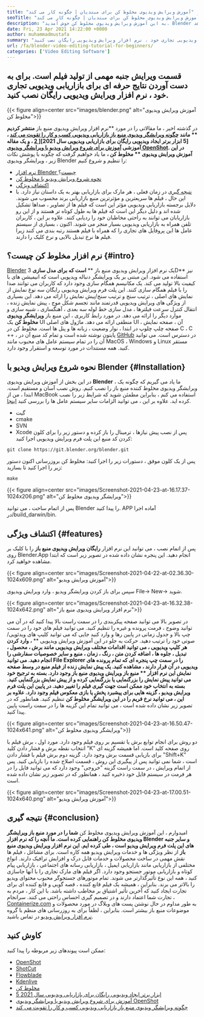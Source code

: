 ```yaml
---
title: "آموزش ویرایش ویدیوی مخلوط کن برای مبتدیان | چگونه کار می کند" 
seoTitle: "آموزش ویرایش ویدیوی مخلوط کن برای مبتدیان | چگونه کار می کند" 
description: "به این آموزش ویرایش ویدیوی مخلوط کن خوش آمدید. Blender منبع باز است ، جلوه ها ، انیمیشن ها ، فیلترها ، پیش نمایش های زنده و پشتیبانی از اضافه کردن تصاویر را ارائه می دهد." 
date: Fri, 23 Apr 2021 14:22:00 +0000
author: muhammadmustafa
summary: "بخش ویرایش جنبه مهمی از تولید فیلم است. برای به دست آوردن نتایج حرفه ای برای بازاریابی ویدیویی تجاری خود ، نرم افزار ویرایش ویدیویی رایگان نصب کنید." 
url: /fa/blender-video-editing-tutorial-for-beginners/
categories: ['Video Editing Software']
---
```


## قسمت ویرایش جنبه مهمی از تولید فیلم است. برای به دست آوردن نتایج حرفه ای برای بازاریابی ویدیویی تجاری خود ، نرم افزار ویرایش ویدیویی رایگان نصب کنید.

{{< figure align=center src="images/blender.png" alt="آموزش ویرایش ویدیوی مخلوط کن">}}

در گذشته اخیر ، ما مقالاتی را در مورد **نرم افزار ویرایش ویدیوی منبع باز  **منتشر کردیم **  مانند [چگونه ویرایشگر ویدیوی منبع باز بازاریابی ویدیویی کسب و کار را تقویت می کند][1] ، [5 ابزار برتر ایجاد ویدیویی رایگان برای بازاریابی ویدیویی سال 2021][[ 2] ، و یک مقاله آموزشی [آموزش برای شروع ویرایش ویدیو با ویرایشگر ویدیوی OpenShot][3]. در این آموزش ویرایش ویدیوی ** مخلوط کن ،**  ما یاد خواهیم گرفت که چگونه با پوشش نکات زیر ، ویرایشگر ویدیوی Blender را تنظیم و شروع کنیم:
  * [نرم افزار Blender چیست][4]؟
  * [نحوه شروع ویرایش ویدیو با مخلوط کن][5]
  * [اکتشاف ویژگی][6]
  * [نتیجه گیری][7]
در زمان فعلی ، هر مارک برای بازاریابی بهتر به یک داستان نیاز دارد. با این حال ، فیلم ها سریعترین و مؤثرترین منبع بازاریابی برند محسوب می شوند. دلایل برجسته بازاریابی ویدیویی مؤثر این است که فیلم ها از تصاویر ، صداها تشکیل شده اند و دلیل دیگر این است که فیلم ها به طول کوتاه تر هستند و از این رو بازاریابان می توانند به راحتی مخاطبان خود را ردیابی کنند. علاوه بر این ، کاربران تلفن همراه به بازاریابی ویدیویی بسیار منجر می شوند. اکنون ، بسیاری از سیستم عامل ها این پروفایل های تجاری را که همراه با فیلم هستند رتبه بندی می کنند زیرا فیلم ها نرخ تبدیل بالایی و نرخ کلیک را دارند.

## نرم افزار مخلوط کن چیست؟   {#intro}
[Blender][8] یک نرم افزار ویرایش ویدیوی منبع باز ** **است که برای مدل سازی**   3D** نیز استفاده می شود. این مبتنی بر یک ویرایشگر دنباله ویدیویی است که انیمیشن های با کیفیت بالا تولید می کند. یک مکانیسم همگام سازی وجود دارد که کاربران می توانند صدا را با فیلم همگام سازی کنند. این پلت فرم ویرایش ویدیویی رایگان سه نوع نمایش از نمایش های اصلی ، ترتیب سنج و ترتیب سنج/پیش نمایش را ارائه می دهد. این بسیاری از ویژگی های ویرایش ویدیویی قدرتمند مانند تجسم شکل موج ، پیش نمایش زنده ، انتقال کنترل سرعت فیلترها ، مدل سازی خط لوله سه بعدی ، آهنگسازی ، شبیه سازی و موارد دیگر را ارائه می دهد.
در مورد رابط کاربری ، این منبع باز  **ویرایشگر ویدیوی مخلوط کن**  یک UI منطقی ارائه می دهد. ماژول های اصلی UI آن ، صفحه نمایش ، صفحه چلپ چلوپ در ابتدا ، نوار وضعیت ، زبانه ها و پنل ها است. مخلوط کن در C ، C ++ ، پایتون نوشته شده است و تمام کد منبع آن در [GitHub][9] در دسترس است. می توانید آن را در تمام سیستم عامل های محبوب مانند MacOS ، Windows و Linux مستقر کنید. همه مستندات در مورد توسعه و استقرار وجود دارد.

## نحوه شروع ویرایش ویدیو با Blender   {#Installation}
در این بخش از آموزش ویرایش ویدیوی  **Blender**  ، ما یاد می گیریم که چگونه یک ویرایشگر ویدیوی مخلوط کننده منبع باز را نصب کنیم. روش نصب آسان و مستقیم است. ابتدا ، من از MacBook استفاده می کنم ، بنابراین مطمئن شوید که شرایط زیر را نصب کرده اید. علاوه بر این ، می توانید الزامات سایر سیستم عامل ها را بررسی کنید [اینجا][10].
  * گیت
  * cmake
  * SVN
  * Xcode
پس از نصب پیش نیازها ، ترمینال را باز کرده و دستور زیر را برای کلون کردن کد منبع این پلت فرم ویرایش ویدیویی اجرا کنید:
```
git clone https://git.blender.org/blender.git
```
پس از یک کلون موفق ، دستورات زیر را اجرا کنید:
مخلوط کن
بروزرسانی
اکنون دستور زیر را اجرا کنید تا بسازید:
```
make
```

{{< figure align=center src="images/Screenshot-2021-04-23-at-16.17.37-1024x206.png" alt="ویرایشگر ویدیوی مخلوط کن">}}

پس از اتمام ساخت ، می توانید Blender را پیدا کنید. APP آماده اجرا در/build_darwin/bin.

## اکتشاف ویژگی   {#features}
پس از اتمام نصب ، می توانید این نرم افزار  **رایگان ویرایش ویدیوی منبع باز**  را با کلیک بر روی Blender.App انجام دهید. این پنجره نشان داده شده در تصویر زیر است که ابتدا مشاهده خواهید کرد.

{{< figure align=center src="images/Screenshot-2021-04-22-at-02.36.30-1024x609.png" alt="آموزش ویرایش ویدیو">}}

سپس برای باز کردن ویرایشگر ویدیو ، وارد ویرایش ویدیوی File-> New-> شوید.

{{< figure align=center src="images/Screenshot-2021-04-23-at-16.32.38-1024x642.png" alt="نرم افزار ویرایش ویدیوی منبع باز">}}

در تصویر بالا می توانید صفحه پیکربندی را در سمت راست بالا پیدا کنید که در آن می توانید وضوح ، فرمت پرونده و غیره را تنظیم کنید. می توانید فیلم های خود را در سمت چپ بالا و جدول زمانی در پایین رها و وارد کنید جایی که می توانید کلیپ های ویدئویی/صوتی خود را ترتیب دهید.
حرکت به جلو در این آموزش ویرایش ویدیویی ** **، وارد کردن هر کلیپ ویدیویی ، می توانید اقدامات مختلف ویرایش ویدیویی مانند برش ، محصول ، تبدیل ، جلوه ها ، اضافه کردن متن ، رنگ ، زمان ، منبع و سایر خصوصیات سفارشی را انجام دهید. می توانید File Explorer را در سمت چپ پنجره ای که تمام پرونده های ویدیویی در آن قرار دارند ، مشاهده کنید. یک پیش نمایش زنده از فیلم منبع در وسط صفحه نمایش این نرم افزار **  منبع باز ویرایش ویدیوی منبع باز  **وجود دارد. بسته به ترجیح خود می توانید پیش نمایش را بزرگنمایی یا بزرگنمایی کرده و از پیش نمایش بزرگنمایی کنید. بسته به انتخاب خود ممکن است جهت گیری فیلم را تغییر دهید. در پایین این پلت فرم ویرایش ویدیو ، گزینه هایی برای پیشبرد پخش یا بازی معکوس فیلم وجود دارد. علاوه بر این ، می توانید نرخ فریم را در این ویرایشگر**   مخلوط کن** تنظیم کنید. همانطور که در تصویر زیر نشان داده شده است ، می توانید تمام این گزینه ها را در سمت راست پایین پیدا کنید.

{{< figure align=center src="images/Screenshot-2021-04-23-at-16.50.47-1024x641.png" alt="ویرایشگر ویدیوی مخلوط کن">}}

دو روش برای انجام توابع برش یا تقسیم بر روی فیلم وجود دارد. مورد اول ، برش فیلم با انتخاب نقطه برش و فشار دادن کلید "K" روی صفحه کلید است. اما همیشه گزینه ای برای بازیابی قسمت برش وجود دارد. گزینه دوم برش فیلم با فشار دادن "Shift+K" است ، شما نمی توانید پس از پیگیری این روش ، قسمت اصلاح شده را بازیابی کنید. پس از اتمام ویرایش ، در سمت راست گزینه "خروجی" وجود دارد که می توانید فایل را در هر فرمت در سیستم فایل خود ذخیره کنید ، همانطور که در تصویر زیر نشان داده شده است.

{{< figure align=center src="images/Screenshot-2021-04-23-at-17.00.51-1024x640.png" alt="آموزش ویرایش ویدیو">}}


## نتیجه گیری   {#conclusion}
امیدوارم ، این آموزش ویرایش ویدیوی مخلوط کن **شما را در مورد منبع باز  **ویرایشگر ویدیوی مخلوط کن**   راهنمایی کرده است. ما آنچه را که نرم افزار Blender و سایر جنبه های این پلت فرم ویرایش ویدیو است ، طی کرده ایم. این نرم افزار ویرایش ویدیوی منبع باز** از نظر ویژگی ها و خدمات ویرایش ویدیو همه کاره است. برای مشاغل ، فیلم ها نقش مهمی در ساخت محصولات و خدمات قابل درک و افزایش ترافیک دارند. انواع مختلفی از بازاریابی مانند بازاریابی ایمیل ، بازاریابی رسانه های اجتماعی ، بازاریابی پیام کوتاه و بازاریابی موتور جستجو وجود دارد. اگر فیلم های مارک تجاری را با آنها جاسازی کنید ، همه این نوع تأثیرگذارتر می شوند. تمام موتورهای جستجوگر محبوب محتوای ویدیو را بالاتر می برند. بنابراین ، همیشه یک فیلم قانع کننده ، قصه گویی و قانع کننده ای برای تجارت ایجاد کنید که آخرین تأثیر اشتیاق بر مخاطب داشته باشد. با این کار ، مردم به تجارت شما اعتماد دارند و در تصمیم گیری احساس راحتی می کنند.
سرانجام ، [Containerize.com][11] به طور مداوم در حال نوشتن پست های وبلاگ در مورد محصولات و موضوعات منبع باز بیشتر است. بنابراین ، لطفاً برای به روزرسانی های منظم با گروه [نرم افزار ویرایش ویدیو][12] در تماس باشید.

## کاوش کنید
ممکن است پیوندهای زیر مربوطه را پیدا کنید:
  * [OpenShot][13]
  * [ShotCut][14]
  * [Flowblade][15]
  * [Kdenlive][16]
  * [مخلوط کن][8]
  * [5 ابزار برتر ایجاد ویدیویی رایگان برای بازاریابی ویدیویی سال 2021][2]
  * [آموزش برای شروع ویرایش ویدیو با ویرایشگر ویدیوی OpenShot][3]
  * [چگونه ویرایشگر ویدیوی منبع باز بازاریابی ویدیویی کسب و کار را تقویت می کند][1]

  
[1]: https://blog.containerize.com/video-editing-software/how-video-editing-software-improves-business-video-marketing/
[2]: https://blog.containerize.com/video-editing-software/top-5-open-source-video-editor-software-for-video-marketing/
[3]: https://blog.containerize.com/video-editing-software/openshot-video-editor-tutorial-for-beginners-open-source/
[4]: #intro
[5]: #Installation
[6]: #features
[7]: #Conclusion
[8]: https://products.containerize.com/video-editing-software/blender
[9]: https://github.com/blender/blender
[10]: https://wiki.blender.org/wiki/Building_Blender
[11]: https://www.containerize.com/
[12]: https://products.containerize.com/video-editing-software
[13]: https://products.containerize.com/video-editing-software/openshot
[14]: https://products.containerize.com/video-editing-software/shotcut
[15]: https://products.containerize.com/video-editing-software/flowblade
[16]: https://products.containerize.com/video-editing-software/kdenlive
